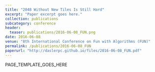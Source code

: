 ```yaml
---
title: "2048 Without New Tiles Is Still Hard"
excerpt: "Paper excerpt goes here."
collection: publications
subcategory: conference
header: 
  teaser: publications/2016-06-08_FUN.png
date: 2016-06-08
venue: "8th International Conference on Fun with Algorithms (FUN)"
permalink: /publications/2016-06-08_FUN
paperurl: "http://daslerpc.github.io/files/2016-06-08_FUN.pdf"
---
```


PAGE_TEMPLATE_GOES_HERE
